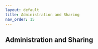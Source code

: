 ```yaml
---
layout: default
title: Administration and Sharing
nav_order: 15
---
```


Administration and Sharing
---

